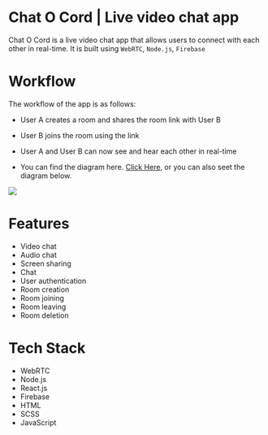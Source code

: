 # Chat O Cord | Live video chat app

Chat O Cord is a live video chat app that allows users to connect with each other in real-time. It is built using `WebRTC`, `Node.js`, `Firebase`

# Workflow

The workflow of the app is as follows:

- User A creates a room and shares the room link with User B
- User B joins the room using the link
- User A and User B can now see and hear each other in real-time

- You can find the diagram here. [Click Here](https://excalidraw.com/#json=1NoPompcqJ7l4D6SSf5eb,a-OSRr6LDimew1leynCkZw), or you can also seet the diagram below.

<img src="./public/diagram.png">

# Features

- Video chat
- Audio chat
- Screen sharing
- Chat
- User authentication
- Room creation
- Room joining
- Room leaving
- Room deletion

# Tech Stack

- WebRTC
- Node.js
- React.js
- Firebase
- HTML
- SCSS
- JavaScript
